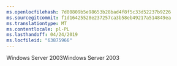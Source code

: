 ```yaml
---
ms.openlocfilehash: 7d80809b5e98653b28bad4f8f5c33d52237b9226
ms.sourcegitcommit: f1d16425528e237257ca3b58eb49217a514849ea
ms.translationtype: MT
ms.contentlocale: pl-PL
ms.lasthandoff: 04/24/2019
ms.locfileid: "63875966"
---
```

<span data-ttu-id="8a799-101">Windows Server 2003</span><span class="sxs-lookup"><span data-stu-id="8a799-101">Windows Server 2003</span></span>